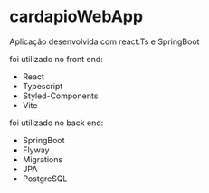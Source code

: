 # cardapioWebApp
 Aplicação desenvolvida com react.Ts e SpringBoot

foi utilizado no front end:

- React
- Typescript
- Styled-Components
- Vite

foi utilizado no back end:

- SpringBoot
- Flyway
- Migrations
- JPA
- PostgreSQL
